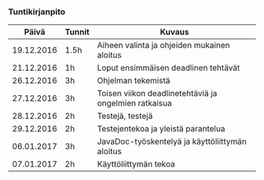 ### Tuntikirjanpito
Päivä | Tunnit | Kuvaus
--------------- | ----- | ------
19.12.2016 | 1.5h | Aiheen valinta ja ohjeiden mukainen aloitus
21.12.2016 | 1h | Loput ensimmäisen deadlinen tehtävät
26.12.2016 | 3h | Ohjelman tekemistä
27.12.2016 | 3h | Toisen viikon deadlinetehtäviä ja ongelmien ratkaisua
28.12.2016 | 2h | Testejä, testejä
29.12.2016 | 2h | Testejentekoa ja yleistä parantelua
06.01.2017 | 3h | JavaDoc-työskentelyä ja käyttöliittymän aloitus
07.01.2017 | 2h | Käyttöliittymän tekoa
